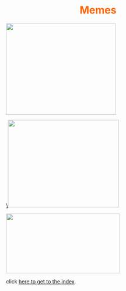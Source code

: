 <h1 style="text-align: center;"><span style="color: #ff6600;">Memes</span></h1>
<p><img src="https://static.mommypoppins.com/styles/image300x250/s3/school_meme_3_0.jpg" alt="" width="300" height="250" /></p>
<p><a href="https://kuow-prod.imgix.net/store/47331d2e8aa08b843855a9fed369be49.jpg?ixlib=rails-2.1.4&amp;auto=format&amp;crop=faces&amp;fit=crop&amp;h=549&amp;w=800">\<img src="https://kuow-prod.imgix.net/store/47331d2e8aa08b843855a9fed369be49.jpg?ixlib=rails-2.1.4&amp;auto=format&amp;crop=faces&amp;fit=crop&amp;h=549&amp;w=800" alt="" width="304" height="239" /></a></p>
<p><img src="https://inteng-storage.s3.amazonaws.com/img/iea/yrwQvLJbON/sizes/programmer-memes_resize_md.jpg" alt="" width="312" height="163" /></p>
<p>click&nbsp;<a href="https://farmergamer2437.github.io/Hub2/">here to get to the index</a>.</p>

